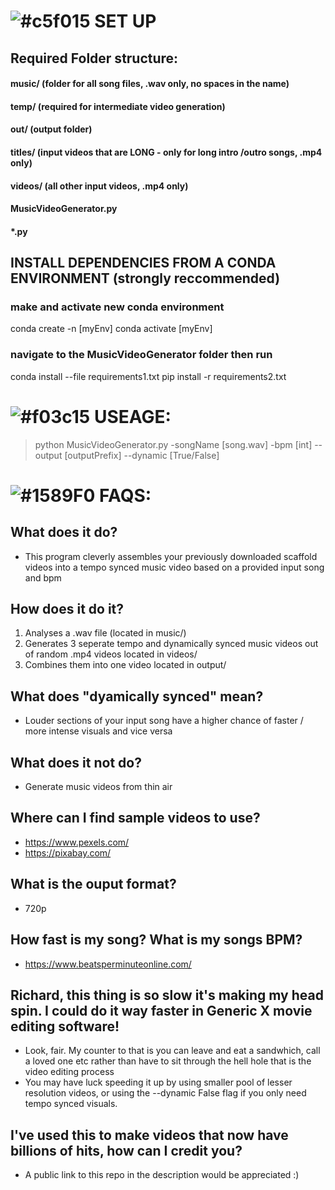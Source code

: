 
# ![#c5f015](https://via.placeholder.com/15/c5f015/000000?text=+) SET UP

## Required Folder structure:

#### music/ (folder for all song files, .wav only, no spaces in the name) 
#### temp/ (required for intermediate video generation)
#### out/ (output folder)
#### titles/ (input videos that are LONG - only for long intro /outro songs, .mp4 only)
#### videos/ (all other input videos, .mp4 only)
#### MusicVideoGenerator.py
#### *.py

## INSTALL DEPENDENCIES FROM A CONDA ENVIRONMENT (strongly reccommended)

### make and activate new conda environment

conda create -n [myEnv]
conda activate [myEnv]

### navigate to the MusicVideoGenerator folder then run

conda install --file requirements1.txt
pip install -r requirements2.txt

# ![#f03c15](https://via.placeholder.com/15/f03c15/000000?text=+) USEAGE:
 
> python MusicVideoGenerator.py -songName [song.wav] -bpm [int] --output [outputPrefix] --dynamic [True/False]

# ![#1589F0](https://via.placeholder.com/15/1589F0/000000?text=+) FAQS:

## What does it do?

- This program cleverly assembles your previously downloaded scaffold videos into a tempo synced music video based on a provided input song and bpm

## How does it do it?

1. Analyses a .wav file (located in music/)
2. Generates 3 seperate tempo and dynamically synced music videos out of random .mp4 videos located in videos/
3. Combines them into one video located in output/ 

## What does "dyamically synced" mean?

- Louder sections of your input song have a higher chance of faster / more intense visuals and vice versa

## What does it not do?

- Generate music videos from thin air

## Where can I find sample videos to use?

- https://www.pexels.com/
- https://pixabay.com/

## What is the ouput format?

- 720p

## How fast is my song? What is my songs BPM?

- https://www.beatsperminuteonline.com/

## Richard, this thing is so slow it's making my head spin. I could do it way faster in Generic X movie editing software!

- Look, fair. My counter to that is you can leave and eat a sandwhich, call a loved one etc rather than have to sit through the hell hole that is the video editing process
- You may have luck speeding it up by using smaller pool of lesser resolution videos, or using the --dynamic False flag if you only need tempo synced visuals. 

## I've used this to make videos that now have billions of hits, how can I credit you?

- A public link to this repo in the description would be appreciated :) 







